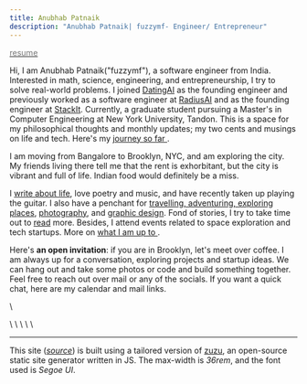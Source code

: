 ```yaml
---
title: Anubhab Patnaik
description: "Anubhab Patnaik| fuzzymf- Engineer/ Entrepreneur"
---
```


[<span style="color: #777;"><i class="fa-solid fa-light fa-file-invoice"></i> resume</span>](/resume.pdf)

Hi, I am Anubhab Patnaik("fuzzymf"), a software engineer from India. Interested in math, science, engineering, and entrepreneurship, I try to solve real-world problems. I joined [DatingAI](https://datingai.pro) as the founding engineer and previously worked as a software engineer at [RadiusAI](https://radius.ai/) and as the founding engineer at [StackIt](https://nowstackit.com). Currently, a graduate student pursuing a Master's in Computer Engineering at New York University, Tandon. This is a space for my philosophical thoughts and monthly updates; my two cents and musings on life and tech. Here's my [journey so far <i class="fa-solid fa-arrow-right" ></i> ](/journey.html).

I am moving from Bangalore to Brooklyn, NYC, and am exploring the city. My friends living there tell me that the rent is exhorbitant, but the city is vibrant and full of life. Indian food would definitely be a miss.

I [write about life](/blog), love poetry and music, and have recently taken up playing the guitar. I also have a penchant for [travelling, adventuring, exploring places](https://anubhavp.dev/explored), [photography](https://instagram.com/anubhavclicks), and [graphic design](https://dribbble.com/fuzzymf). Fond of stories, I try to take time out to [read](https://anubhavp.dev/reading.html) more. Besides, I attend events related to space exploration and tech startups. More on [what I am up to <i class="fa-solid fa-arrow-right" ></i> ](/current.html).

Here's **an open invitation**: if you are in Brooklyn, let's meet over coffee. I am always up for a conversation, exploring projects and startup ideas. We can hang out and take some photos or code and build something together. Feel free to reach out over mail or any of the socials. If you want a quick chat, here are my calendar and mail links.

[<i class="fa-solid fa-envelope" style="color: #777;"></i>](mailto:anubhabr50@gmail.com)  \   [<i class="fa-solid fa-calendar-days" style="color: #777;"></i>](https://cal.com/anubhavp) 

[<i class="fa-brands fa-github" style="color: #777;"></i>](https://github.com/fuzzymfx) \ [<i class="fa-brands fa-linkedin" style="color: #777;"></i>](https://www.linkedin.com/in/anubhabpatnaik/) \ [<i class="fa-brands fa-instagram" style="color: #777;"></i>](https://instagram.com/anubhavclicks) \ [<i class="fa-solid fa-basketball" style="color: #777;"></i>](https://dribbble.com/fuzzymf) \ [<i class="fa-brands fa-twitter" style="color: #777;"></i>](https://twitter.com/fuzzymfx) \ [<i class="fa-solid fa-earth-americas" style="color: #777;"></i>](https://anubhavp.dev/explored)

---

This site ([*source*](https://github.com/fuzzymfx/fuzzymfx.github.io)) is built using a tailored version of [zuzu](https://github.com/fuzzymfx/zuzu), an open-source static site generator written in JS. The max-width is *36rem*, and the font used is *Segoe UI*.